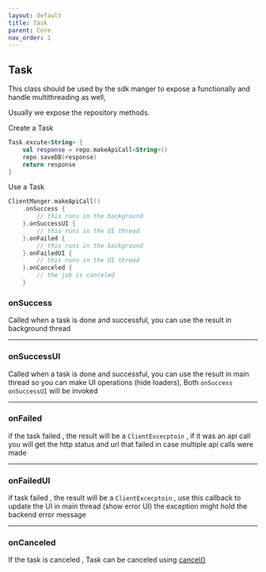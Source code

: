 ```yaml
---
layout: default
title: Task
parent: Core
nav_order: 1
---
```


## Task

This class should be used by the sdk manger to expose a functionally and handle multithreading as well,

Usually we expose the repository methods.

Create a Task

```kotlin
Task.excute<String> {
    val response = repo.makeApiCall<String>()
    repo.saveDB(response)
    return response
}
```

Use a Task

```kotlin
ClientManger.makeApiCall()
    .onSuccess {
        // this runs in the background
    }.onSuccessUI {
        // this runs in the UI thread
    }.onFailed {
        // this runs in the background
    }.onFailedUI {
        // this runs in the UI thread
    }.onCanceled {
        // the job is canceled 
    }
```

### onSuccess
Called when a task is done and successful, you can use the result in background thread 

---

### onSuccessUI
Called when a task is done and successful, you can use the result in main thread so you can make UI operations (hide loaders), 
Both `onSuccess` `onSuccessUI` will be invoked

---

### onFailed
if the task failed , the result will be a `ClientExcecptoin` , 
if it was an api call you will get the http status and url that failed in case multiple api calls were made

---

### onFailedUI
if task failed , the result will be a `ClientExcecptoin` , use this callback to update the UI in main thread (show error UI)
the exception might hold the backend error message 

---

### onCanceled
If the task is canceled , 
Task can be canceled using [cancel()](https://telereso.github.io/kmp-core/docs/core/0.0.10/-core/io.telereso.kmp.core/-task/index.html#1617735642%2FFunctions%2F-864720431)

